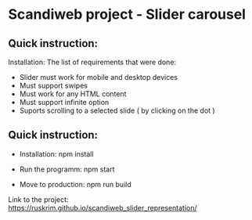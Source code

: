 # Scandiweb project - Slider carousel

## Quick instruction:

Installation:
The list of requirements that were done:
 * Slider must work for mobile and desktop devices
 * Must support swipes
 * Must work for any HTML content
 * Must support infinite option
 * Suports scrolling to a selected slide ( by clicking on the dot )

## Quick instruction:

- Installation:
npm install

- Run the programm:
npm start

- Move to production:
npm run build

Link to the project: 
https://ruskrim.github.io/scandiweb_slider_representation/
